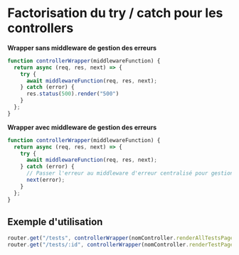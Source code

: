 # Factorisation du try / catch pour les controllers
**Wrapper sans middleware de gestion des erreurs**
```js
function controllerWrapper(middlewareFunction) {
  return async (req, res, next) => {
    try {
      await middlewareFunction(req, res, next);
    } catch (error) {
      res.status(500).render("500")
    }
  };
}
```
**Wrapper avec middleware de gestion des erreurs**
```js
function controllerWrapper(middlewareFunction) {
  return async (req, res, next) => {
    try {
      await middlewareFunction(req, res, next);
    } catch (error) {
      // Passer l'erreur au middleware d'erreur centralisé pour gestion appropriée
      next(error); 
    }
  };
}
```
## Exemple d'utilisation

```js
router.get("/tests", controllerWrapper(nomController.renderAllTestsPage));
router.get("/tests/:id", controllerWrapper(nomController.renderTestPage));
```
